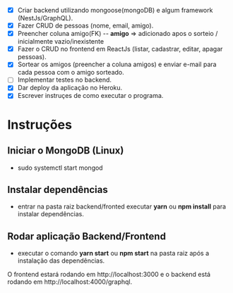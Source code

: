 - [x] Criar backend utilizando mongoose(mongoDB) e algum framework (NestJs/GraphQL).
- [x] Fazer CRUD de pessoas (nome, email, amigo).
- [x] Preencher coluna amigo(FK) -- **amigo** => adicionado apos o sorteio / inicialmente vazio/inexistente
- [x] Fazer o CRUD no frontend em ReactJs (listar, cadastrar, editar, apagar pessoas).
- [x] Sortear os amigos (preencher a coluna amigos) e enviar e-mail para cada pessoa com o amigo sorteado.
- [ ] Implementar testes no backend.
- [x] Dar deploy da aplicação no Heroku.
- [x] Escrever instruçes de como executar o programa.

# Instruções

## Iniciar o MongoDB (Linux)

- sudo systemctl start mongod

## Instalar dependências

- entrar na pasta raiz backend/fronted executar **yarn** ou **npm install** para instalar dependências.

## Rodar aplicação Backend/Frontend

- executar o comando **yarn start** ou **npm start** na pasta raiz após a instalação das dependências.

O frontend estará rodando em http://localhost:3000 e o backend está rodando em http://localhost:4000/graphql.
